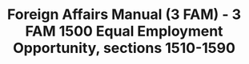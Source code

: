 ---
layout: wrapper_text
category: datasets

# Basic
identifier: "100,725"
title: "Foreign Affairs Manual (3 FAM) - 3 FAM 1500 Equal Employment Opportunity, sections 1510-1590"
describedBy: "http://www.state.gov/m/a/dir/regs/fam/03fam/1500/index.htm"
description: "The Foreign Service Act of 1980 mandated a comprehensive revision to the operation of the Department of State and the personnel assigned to the US Foreign Service. As the statutory authority, the Foreign Affairs Manual (FAM), details the Department of State's regulations and policies on its structure and operations. Currently, there are over 25,000 pages of policies and procedures published in 16 volumes of the FAM and 38 corresponding sections of the Foreign Affairs Handbook (FAH). Refer to 3 FAH 1500 \"Equal Employment Opportunity\" for additional relevant information. The FAM and FAH are revised accordingly as changes in the organization occur. 3 FAM 1500 contains documentation of the following administrative components: - 1510 EEO-General - 1520 Non-Discrimination on the Basis of Race, Color, National Origin, Sex, or Religion - 1530 Non-Discrimination on the Basis of Age - 1540 Non-Discrimination on the Basis of Disability - 1550 Freedom from Retaliation / Reprisal and Complaints of Reprisal - 1560 Processing Mixed Case Complaints - 1570 Class Complaints of Discrimination - 1580 Minority Group Statistics - 1590 EEO Grievances"
programCode:
  - "014:003"
bureauCode:
  - "014:00"

# Dates
modified: "2011-03-02"

# POC
poc:
  type: "vcard:Contact"
  fn: "Kottmyer, Alice"
  hasEmail: "mailto:KottmyerAM@state.gov"

# Publisher
publisher:
  type: "org:Organization"
  name: "U.S. Department of State"

# Spatiotemporal
spatial: "World"
temporal: "1980-01-01T00:00:01Z/2011-12-31T23:59:59Z"

# Distribution
distribution:
  - type: "dcat:Distribution"
    downloadURL: "http://www.state.gov/m/a/dir/regs/fam/03fam/1500/index.htm"
    mediaType: "text/html"
  - type: "dcat:Distribution"
    accessURL: "http://www.state.gov/m/a/dir/regs/fam/03fam/1500/index.htm"
    format: "html"

# Keywords
keyword:
  - "-"
---